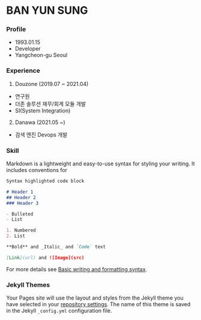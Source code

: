 # BAN YUN SUNG

### Profile
- 1993.01.15 
- Developer
- Yangcheon-gu Seoul
 
### Experience
1. Douzone (2019.07 ~ 2021.04)
 - 연구원
 - 더존 솔루션 재무/회계 모듈 개발
 - SI(System Integration)
2. Danawa (2021.05 ~)
 - 검색 엔진 Devops 개발

### Skill

Markdown is a lightweight and easy-to-use syntax for styling your writing. It includes conventions for

```markdown
Syntax highlighted code block

# Header 1
## Header 2
### Header 3

- Bulleted
- List

1. Numbered
2. List

**Bold** and _Italic_ and `Code` text

[Link](url) and ![Image](src)
```

For more details see [Basic writing and formatting syntax](https://docs.github.com/en/github/writing-on-github/getting-started-with-writing-and-formatting-on-github/basic-writing-and-formatting-syntax).

### Jekyll Themes

Your Pages site will use the layout and styles from the Jekyll theme you have selected in your [repository settings](https://github.com/julius-ban/julius-ban.github.io/settings/pages). The name of this theme is saved in the Jekyll `_config.yml` configuration file.
